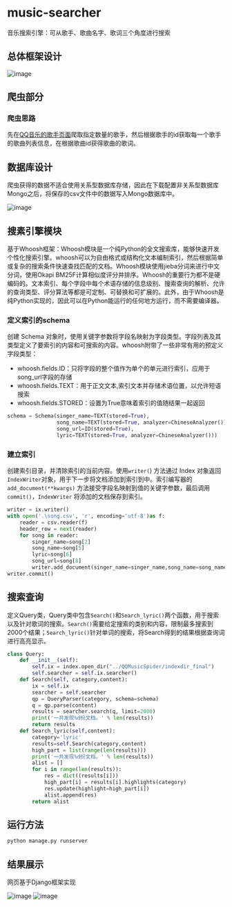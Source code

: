 # music-searcher
音乐搜索引擎：可从歌手、歌曲名字、歌词三个角度进行搜索
## 总体框架设计

![image](https://user-images.githubusercontent.com/83262562/117762770-548a0980-b25c-11eb-8f2f-d7e190e0121f.png)
## 爬虫部分
### 爬虫思路
先在[QQ音乐的歌手页面](https://y.qq.com/portal/singer_list.html)爬取指定数量的歌手，然后根据歌手的id获取每一个歌手的歌曲列表信息，在根据歌曲id获得歌曲的歌词。
## 数据库设计
爬虫获得的数据不适合使用关系型数据库存储，因此在下载配置非关系型数据库Mongo之后，将保存的csv文件中的数据写入Mongo数据库中。

![image](https://user-images.githubusercontent.com/83262562/117762961-9a46d200-b25c-11eb-8437-ad7d05663526.png)
## 搜素引擎模块
基于Whoosh框架：Whoosh模块是一个纯Python的全文搜索库，能够快速开发个性化搜索引擎。whoosh可以为自由格式或结构化文本编制索引，然后根据简单或复杂的搜索条件快速查找匹配的文档。Whoosh模块使用jieba分词来进行中文分词，使用Okapi BM25F计算相似度评分并排序。Whoosh的重要行为都不是硬编码的。文本索引、每个字段中每个术语存储的信息级别、搜索查询的解析、允许的查询类型、评分算法等都是可定制、可替换和可扩展的。此外，由于Whoosh是纯Python实现的，因此可以在Python能运行的任何地方运行，而不需要编译器。
### 定义索引的schema
创建 Schema 对象时，使用关键字参数将字段名映射为字段类型。字段列表及其类型定义了要索引的内容和可搜索的内容。whoosh附带了一些非常有用的预定义字段类型：
-	whoosh.fields.ID：只将字段的整个值作为单个的单元进行索引，应用于song_url字段的存储
-	whoosh.fields.TEXT：用于正文文本,索引文本并存储术语位置，以允许短语搜索
-	whoosh.fields.STORED：设置为True意味着索引的值随结果一起返回
```py
schema = Schema(singer_name=TEXT(stored=True),
                song_name=TEXT(stored=True, analyzer=ChineseAnalyzer()),
                song_url=ID(stored=True),
                lyric=TEXT(stored=True, analyzer=ChineseAnalyzer()))
 ```
 
### 建立索引
创建索引目录，并清除索引的当前内容。使用`writer(`) 方法通过 Index 对象返回 `IndexWriter`对象，用于下一步将文档添加到索引到中。索引编写器的 `add_document(**kwargs)` 方法接受字段名映射到值的关键字参数，最后调用`commit()`，`IndexWriter` 将添加的文档保存到索引。
```py
writer = ix.writer()
with open('.\song.csv', 'r', encoding='utf-8')as f:
    reader = csv.reader(f)
    header_row = next(reader)
    for song in reader:
        singer_name=song[2]
        song_name=song[5]
        lyric=song[6]
        song_url=song[8]
        writer.add_document(singer_name=singer_name,song_name=song_name,song_url=song_url,lyric=lyric)
writer.commit()
```

## 搜索查询
定义Query类，Query类中包含`Search()`和`Search_lyric()`两个函数，用于搜索以及针对歌词的搜索。`Search()`需要给定搜索的类别和内容，限制最多搜索到2000个结果；`Search_lyric()`针对单词的搜索，将Search得到的结果根据查询词进行高亮显示。
```py
class Query:
    def __init__(self):
        self.ix = index.open_dir("../QQMusicSpider/indexdir_final")
        self.searcher = self.ix.searcher()
    def Search(self, category,content):
        ix = self.ix
        searcher = self.searcher
        qp = QueryParser(category, schema=schema)
        q = qp.parse(content)
        results = searcher.search(q, limit=2000)
        print('一共发现%d份文档。' % len(results))
        return results
    def Search_lyric(self,content):
        category='lyric'
        results=self.Search(category,content)
        high_part = list(range(len(results)))
        print('一共发现%d份文档。' % len(results))
        alist = []
        for i in range(len(results)):
            res = dict((results[i]))
            high_part[i] = results[i].highlights(category)
            res.update(highlight=high_part[i])
            alist.append(res)
        return alist
```
## 运行方法
```bash
python manage.py runserver
```
## 结果展示
  网页基于Django框架实现
  
  ![image](https://user-images.githubusercontent.com/83262562/117763393-51dbe400-b25d-11eb-94b0-d534908c9803.png)
![image](https://user-images.githubusercontent.com/83262562/117763403-556f6b00-b25d-11eb-8f79-7812efeee649.png)

